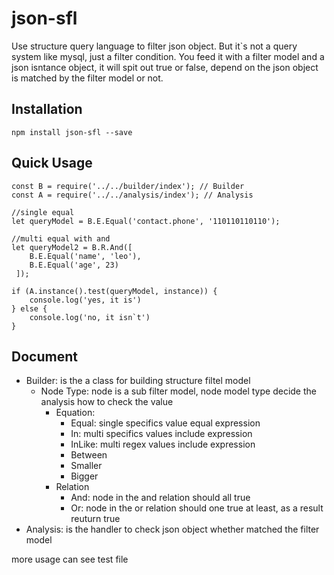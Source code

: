 # json-sfl

Use structure query language to filter json object. But it`s not a query system like mysql, just a filter condition. You feed it with a filter model and a json isntance object, it will spit out true or false, depend on the json object is matched by the filter model or not.

## Installation

    npm install json-sfl --save

## Quick Usage

    const B = require('../../builder/index'); // Builder
    const A = require('../../analysis/index'); // Analysis

    //single equal
    let queryModel = B.E.Equal('contact.phone', '110110110110');

    //multi equal with and
    let queryModel2 = B.R.And([
        B.E.Equal('name', 'leo'),
        B.E.Equal('age', 23)
     ]);

    if (A.instance().test(queryModel, instance)) {
    	console.log('yes, it is')
    } else {
    	console.log('no, it isn`t')
    }



## Document

- Builder: is the a class for building structure filtel model
  - Node Type: node is a sub filter model, node model type decide the analysis how to check the value
    - Equation:
      - Equal: single specifics value equal expression
      - In: multi specifics values include expression
      - InLike: multi regex values include expression
      - Between
      - Smaller
      - Bigger
    - Relation
      - And: node in the and relation should all true
      - Or: node in the or relation should one true at least, as a result reuturn true
- Analysis: is the handler to check json object whether matched the filter model

more usage can see test file